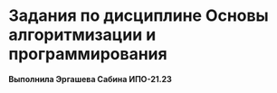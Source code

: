 # Задания по дисциплине Основы алгоритмизации и программирования
**__Выполнила__ Эргашева Сабина ИПО-21.23**
